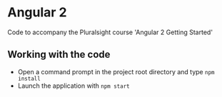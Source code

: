# Angular 2

Code to accompany the Pluralsight course 'Angular 2 Getting Started'

## Working with the code

* Open a command prompt in the project root directory and type `npm install`
* Launch the application with `npm start`
